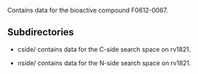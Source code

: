 Contains data for the bioactive compound F0612-0067.

## Subdirectories

- cside/ contains data for the C-side search space on rv1821.

- nside/ contains data for the N-side search space on rv1821.

